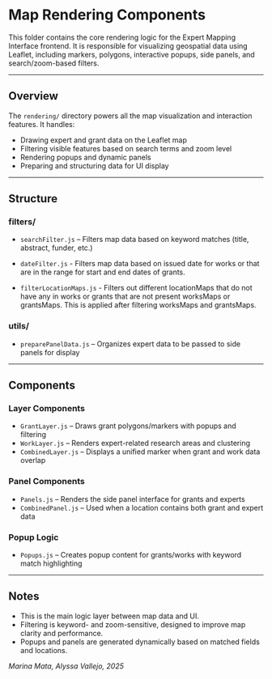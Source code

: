 # Map Rendering Components

This folder contains the core rendering logic for the Expert Mapping Interface frontend. It is responsible for visualizing geospatial data using Leaflet, including markers, polygons, interactive popups, side panels, and search/zoom-based filters.

---

## Overview

The `rendering/` directory powers all the map visualization and interaction features. It handles:

- Drawing expert and grant data on the Leaflet map
- Filtering visible features based on search terms and zoom level
- Rendering popups and dynamic panels
- Preparing and structuring data for UI display

---

## Structure

### filters/
- `searchFilter.js` – Filters map data based on keyword matches (title, abstract, funder, etc.)

- `dateFilter.js` - Filters map data based on issued date for works or that are in the range for start and end dates of grants.

- `filterLocationMaps.js` - Filters out different locationMaps that do not have any in works or grants that are not present worksMaps or grantsMaps. This is applied after filtering worksMaps and grantsMaps.

### utils/
- `preparePanelData.js` – Organizes expert data to be passed to side panels for display


---

## Components

### Layer Components
- `GrantLayer.js` – Draws grant polygons/markers with popups and filtering
- `WorkLayer.js` – Renders expert-related research areas and clustering
- `CombinedLayer.js` – Displays a unified marker when grant and work data overlap

### Panel Components
- `Panels.js` – Renders the side panel interface for grants and experts
- `CombinedPanel.js` – Used when a location contains both grant and expert data

### Popup Logic
- `Popups.js` – Creates popup content for grants/works with keyword match highlighting

---

## Notes

- This is the main logic layer between map data and UI.
- Filtering is keyword- and zoom-sensitive, designed to improve map clarity and performance.
- Popups and panels are generated dynamically based on matched fields and locations.

*Marina Mata, Alyssa Vallejo, 2025*
